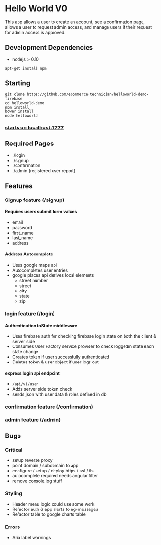 # Hello World V0
This app allows a user to create an account, see a confirmation page, allows a user to request admin access, and manage users if their request for admin access is approved.

## Development Dependencies
 - nodejs > 0.10
```
apt-get install npm
```

## Starting
```
git clone https://github.com/ecommerce-technician/helloworld-demo-firebase
cd helloworld-demo
npm install
bower install
node helloworld
```

### [starts on localhost:7777](localhost:7777)

## Required Pages
 - ./login
 - ./signup
 - ./confirmation
 - ./admin (registered user report)

## Features
### Signup feature (/signup)
#### Requires users submit form values
 - email
 - password
 - first_name
 - last_name
 - address

#### Address Autocomplete
 - Uses google maps api
 - Autocompletes user entries
 - google places api derives local elements
   - street number
   - street
   - city
   - state
   - zip
  
### login feature (/login)
#### Authentication toState middleware
 - Uses firebase auth for checking firebase login state on both the client & server side
 - Consumes User Factory service provider to check loggedin state each state change
 - Creates token if user successfully authenticated
 - Deletes token & user object if user logs out

#### express  login api endpoint
 - ```/api/v1/user```
 - Adds server side token check
 - sends json with user data & roles defined in db

### confirmation feature (/confirmation)
### admin feature (/admin)

## Bugs

### Critical
 - setup reverse proxy
 - point domain / subdomain to app
 - configure / setup / deploy https / ssl / tls
 - autocomplete required needs angular filter
 - remove console.log stuff
 
### Styling
 - Header menu logic could use some work
 - Refactor auth & app alerts to ng-messages
 - Refactor table to google charts table
 
### Errors
 - Aria label warnings
